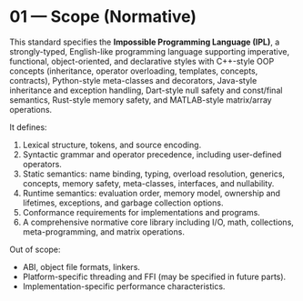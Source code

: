 # 01 — Scope (Normative)

This standard specifies the **Impossible Programming Language (IPL)**, a strongly-typed, English-like programming language supporting imperative, functional, object-oriented, and declarative styles with C++-style OOP concepts (inheritance, operator overloading, templates, concepts, contracts), Python-style meta-classes and decorators, Java-style inheritance and exception handling, Dart-style null safety and const/final semantics, Rust-style memory safety, and MATLAB-style matrix/array operations.

It defines:
1. Lexical structure, tokens, and source encoding.
2. Syntactic grammar and operator precedence, including user-defined operators.
3. Static semantics: name binding, typing, overload resolution, generics, concepts, memory safety, meta-classes, interfaces, and nullability.
4. Runtime semantics: evaluation order, memory model, ownership and lifetimes, exceptions, and garbage collection options.
5. Conformance requirements for implementations and programs.
6. A comprehensive normative core library including I/O, math, collections, meta-programming, and matrix operations.

Out of scope:
- ABI, object file formats, linkers.
- Platform-specific threading and FFI (may be specified in future parts).
- Implementation-specific performance characteristics.
